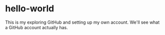 # hello-world
This is my exploring GitHub and setting up my own account. We'll see what a GitHub account actually has.
